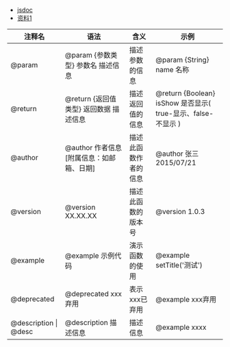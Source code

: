 
- [jsdoc](https://jsdoc.app/index.html)
- [资料1](https://knightyun.github.io/2020/03/13/js-comment-format)

| 注释名 | 语法 | 含义 | 示例 |
| ------- | ------- | ------- | ------- |
| @param | @param {参数类型} 参数名 描述信息 | 描述参数的信息 |@param {String} name 名称 |
| @return | @return {返回值类型} 返回数据 描述信息 | 描述返回值的信息 | @return {Boolean} isShow 是否显示( true-显示、false-不显示 ) |
| @author | @author 作者信息 [附属信息：如邮箱、日期] | 描述此函数作者的信息 | @author 张三 2015/07/21 |
| @version | @version XX.XX.XX | 描述此函数的版本号 | @version 1.0.3 |
| @example | @example 示例代码 | 演示函数的使用 | @example setTitle('测试') |
| @deprecated | @deprecated xxx弃用 | 表示xxx已弃用 | @example xxx弃用 |
| @description \| @desc | @description 描述信息 | 描述信息 | @example xxxx |
